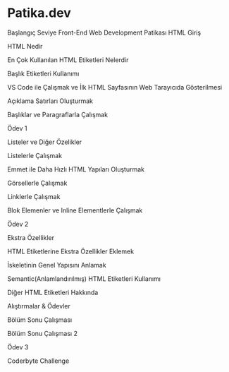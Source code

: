 # Patika.dev
Başlangıç Seviye Front-End Web Development Patikası
HTML Giriş

HTML Nedir

En Çok Kullanılan HTML Etiketleri Nelerdir

Başlık Etiketleri Kullanımı

VS Code ile Çalışmak ve İlk HTML Sayfasının Web Tarayıcıda Gösterilmesi

Açıklama Satırları Oluşturmak

Başlıklar ve Paragraflarla Çalışmak

Ödev 1


Listeler ve Diğer Özelikler

Listelerle Çalışmak

Emmet ile Daha Hızlı HTML Yapıları Oluşturmak

Görsellerle Çalışmak

Linklerle Çalışmak

Blok Elemenler ve Inline Elementlerle Çalışmak

Ödev 2


Ekstra Özellikler

HTML Etiketlerine Ekstra Özellikler Eklemek

İskeletinin Genel Yapısını Anlamak

Semantic(Anlamlandırılmış) HTML Etiketleri Kullanımı

Diğer HTML Etiketleri Hakkında


Alıştırmalar & Ödevler

Bölüm Sonu Çalışması

Bölüm Sonu Çalışması 2

Ödev 3


Coderbyte Challenge


